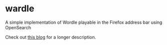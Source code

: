 # wardle
A simple implementation of Wordle playable in the Firefox address bar using OpenSearch

Check out [this blog](https://eieio.games/nonsense/implementing-wordle-in-the-firefox-address-bar/) for a longer description.
